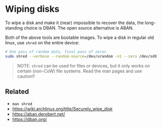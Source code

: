 # Wiping disks

To wipe a disk and make it (near) impossible to recover the data, the
long-standing choice is DBAN. The open source alternative is ABAN.

Both of the above tools are bootable images. To wipe a disk in regular old
linux, use `shred` on the entire device:
```bash
# One pass of random data, final pass of zeros
sudo shred --verbose --random-source=/dev/urandom -n1 --zero /dev/sdX
```

> NOTE: `shred` can be used for files or devices, but it only works on certain
(non-CoW) file systems. Read the man pages and use caution!!

## Related

- `man shred`
- https://wiki.archlinux.org/title/Securely_wipe_disk
- https://aban.derobert.net/
- https://dban.org/
